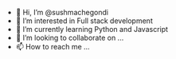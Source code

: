 - 👋 Hi, I’m @sushmachegondi
- 👀 I’m interested in Full stack development
- 🌱 I’m currently learning Python and Javascript
- 💞️ I’m looking to collaborate on ...
- 📫 How to reach me ...

<!---
sushmachegondi/sushmachegondi is a ✨ special ✨ repository because its `README.md` (this file) appears on your GitHub profile.
You can click the Preview link to take a look at your changes.
--->
